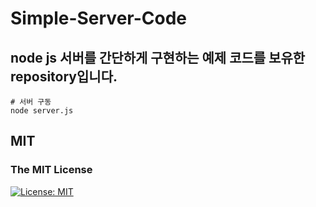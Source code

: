Simple-Server-Code
======

## node js 서버를 간단하게 구현하는 예제 코드를 보유한 repository입니다.

```node
# 서버 구동
node server.js
```
## MIT
### The MIT License
[![License: MIT](https://img.shields.io/badge/License-MIT-yellow.svg)](https://opensource.org/licenses/MIT)  
